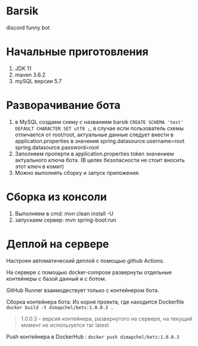 # Barsik
discord funny bot

# Начальные приготовления

1. JDK 11
2. maven 3.6.2
3. mySQL версии 5.7

# Разворачивание бота

1. в MySQL создаем схему с названием barsik `CREATE SCHEMA 'test' DEFAULT CHARACTER SET utf8 ;`, в случае если пользователь схемы отличается от root/root, актуальные данные следует внести в application.properties в значения spring.datasource.username=root
   spring.datasource.password=root
2. Заполняем проперти в application.properties token значением актуального ключа бота. (В целях безопасности не стоит вносить этот ключ в комит)
3. Можно выполнять сборку и запуск приложения.

# Сборка из консоли

1. Выполняем в cmd: mvn clean install -U 
2. запускаем сервер: mvn spring-boot:run


# Деплой на сервере

Настроен автоматический деплой с помощью github Actions.

На сервере c помощью docker-compose развернуты отдельные контейнеры с базой данный и с ботом.

GitHub Runner взаимодествует только с контейнером бота.

Сборка контейнера бота:
Из корня проекта, где находится Dockerfile `docker build -t dimapchel/kets:1.0.0.3 .` 
>1.0.0.3 - версия контейнера, развернутого на сервере, на текущий момент не используется таг latest 

Push контейнера в DockerHub :
`docker push dimapchel/kets:1.0.0.3`


